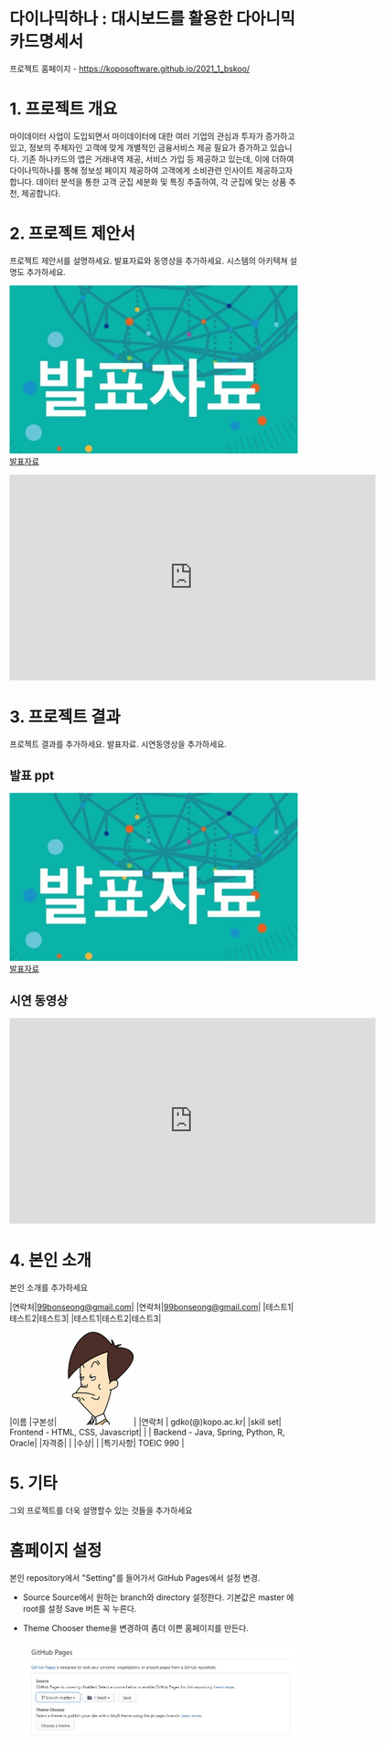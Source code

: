 # 다이나믹하나 : 대시보드를 활용한 다아니믹 카드명세서

프로젝트 홈페이지 - https://koposoftware.github.io/2021_1_bskoo/

# 1. 프로젝트 개요

마이데이터 사업이 도입되면서 마이데이터에 대한 여러 기업의 관심과 투자가 증가하고 있고, 정보의 주체자인 고객에 맞게 개별적인 금융서비스 제공 필요가 증가하고 있습니다.
기존 하나카드의 앱은 거래내역 제공, 서비스 가입 등 제공하고 있는데, 이에 더하여 다이나믹하나를 통해 정보성 페이지 제공하여 고객에게 소비관련 인사이트 제공하고자 합니다.
데이터 분석을 통한 고객 군집 세분화 및 특징 추출하여, 각 군집에 맞는 상품 추천, 제공합니다.

# 2. 프로젝트 제안서

프로젝트 제안서를 설명하세요. 발표자료와 동영상을 추가하세요. 시스템의 아키텍쳐 설명도 추가하세요.

   <img src="ppt.jpg"/>[발표자료](/project.pptx)<br>
   <iframe id="ytplayer" type="text/html" width="640" height="360" src="https://www.youtube.com/embed/6LxbdIjWP04" frameborder="0"></iframe>
 

# 3. 프로젝트 결과
프로젝트 결과를 추가하세요. 발표자료. 시연동영상을 추가하세요.

## 발표 ppt 
   <img src="ppt.jpg"/>[발표자료](/project.pptx)<br>

## 시연 동영상 

   <iframe id="ytplayer" type="text/html" width="640" height="360" src="https://www.youtube.com/embed/6LxbdIjWP04" frameborder="0"></iframe>

# 4. 본인 소개

본인 소개를 추가하세요

|연락처|99bonseong@gmail.com|
|연락처|99bonseong@gmail.com|
|테스트1|테스트2|테스트3|
|테스트1|테스트2|테스트3|

|이름 |구본성|![gdKO](/gdko.jpg)|
|연락처 | gdko(@)kopo.ac.kr|
|skill set| Frontend - HTML, CSS, Javascript|
| | Backend - Java, Spring, Python, R, Oracle|
|자격증|  |
|수상| |
|특기사항|  TOEIC 990 |

# 5. 기타
그외 프로젝트를 더욱 설명할수 있는 것들을 추가하세요

# 홈페이지 설정
 본인 repository에서 "Setting"를 들어가서 GitHub Pages에서 설정 변경.
* Source
 Source에서 원하는 branch와 directory 설정한다. 
 기본값은 master 에 root를 설정 
 Save 버튼 꼭 누른다.
 
 * Theme Chooser
 theme을 변경하여 좀더 이쁜 홈페이지를 만든다.
   
   <img src="homepage.JPG"/><br>
   
 
